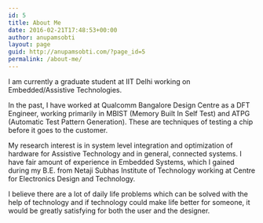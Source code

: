 ```yaml
---
id: 5
title: About Me
date: 2016-02-21T17:48:53+00:00
author: anupamsobti
layout: page
guid: http://anupamsobti.com/?page_id=5
permalink: /about-me/
---
```

I am currently a graduate student at IIT Delhi working on Embedded/Assistive Technologies.

In the past, I have worked at Qualcomm Bangalore Design Centre as a DFT Engineer, working primarily in MBIST (Memory Built In Self Test) and ATPG (Automatic Test Pattern Generation). These are techniques of testing a chip before it goes to the customer.

My research interest is in system level integration and optimization of hardware for Assistive Technology and in general, connected systems. I have fair amount of experience in Embedded Systems, which I gained during my B.E. from Netaji Subhas Institute of Technology working at Centre for Electronics Design and Technology.

I believe there are a lot of daily life problems which can be solved with the help of technology and if technology could make life better for someone, it would be greatly satisfying for both the user and the designer.

